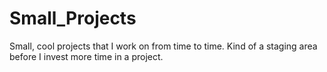 # Small_Projects
Small, cool projects that I work on from time to time. Kind of a staging area before I invest more time in a project.

